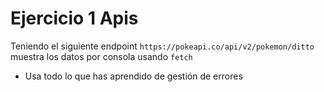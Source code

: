 # Ejercicio 1 Apis

Teniendo el siguiente endpoint `https://pokeapi.co/api/v2/pokemon/ditto` muestra los datos por consola usando `fetch`

- Usa todo lo que has aprendido de gestión de errores